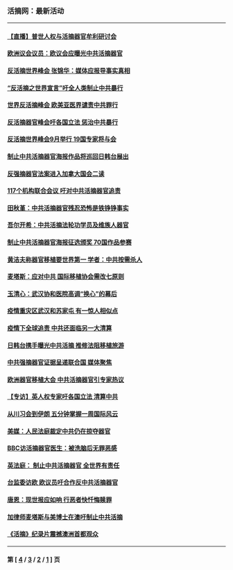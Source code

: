 ### 活摘网：最新活动
---
#### [【直播】普世人权与活摘器官牟利研讨会](../../pages/nf5883/n13425146.md?01240430) 
#### [欧洲议会议员：欧议会应曝光中共活摘器官](../../pages/nf5883/n13336571.md?01240430) 
#### [反活摘世界峰会 张锦华：媒体应报导事实真相](../../pages/nf5883/n13278502.md?01240430) 
#### [“反活摘之世界宣言”吁全人类制止中共暴行](../../pages/nf5883/n13259730.md?01240430) 
#### [世界反活摘峰会 欧美亚医界谴责中共罪行](../../pages/nf5883/n13253550.md?01240430) 
#### [反活摘器官峰会吁各国立法 惩治中共暴行](../../pages/nf5883/n13245052.md?01240430) 
#### [反活摘世界峰会9月举行 19国专家将与会](../../pages/nf5883/n13201492.md?01240430) 
#### [制止中共活摘器官海报作品将巡回日韩台展出](../../pages/nf5883/n13177791.md?01240430) 
#### [反强摘器官法案进入加拿大国会二读](../../pages/nf5883/n13033450.md?01240430) 
#### [117个机构联合会议 吁对中共活摘器官追责](../../pages/nf5883/n12775087.md?01240430) 
#### [田秋堇：中共活摘器官残忍恐怖是铁铮铮事实](../../pages/nf5883/n12702148.md?01240430) 
#### [吾尔开希：中共活摘法轮功学员及维族人器官](../../pages/nf5883/n12693197.md?01240430) 
#### [制止中共活摘器官海报征选颁奖 70国作品参赛](../../pages/nf5883/n12692050.md?01240430) 
#### [黄洁夫称器官移植要世界第一 学者：中共按需杀人](../../pages/nf5883/n12572329.md?01240430) 
#### [麦塔斯：应对中共 国际移植协会需改七原则](../../pages/nf5883/n12514711.md?01240430) 
#### [玉清心：武汉协和医院高调“换心”的幕后](../../pages/nf5883/n12298730.md?01240430) 
#### [疫情重灾区武汉和苏家屯 有一惊人相似点](../../pages/nf5883/n12150824.md?01240430) 
#### [疫情下全球追责 中共还面临另一大清算](../../pages/nf5883/n12070397.md?01240430) 
#### [日韩台携手曝光中共活摘 推修法阻移植旅游](../../pages/nf5883/n11712046.md?01240430) 
#### [中共强摘器官证据呈递联合国 媒体聚焦](../../pages/nf5883/n11546426.md?01240430) 
#### [欧洲器官移植大会 中共活摘器官引专家热议](../../pages/nf5883/n11539095.md?01240430) 
#### [【专访】英人权专家吁各国立法 清算中共](../../pages/nf5883/n11367315.md?01240430) 
#### [从川习会到伊朗 五分钟掌握一周国际风云](../../pages/nf5883/n11338520.md?01240430) 
#### [美媒：人民法庭裁定中共仍在掠夺器官](../../pages/nf5883/n11334897.md?01240430) 
#### [BBC访活摘器官医生：被洗脑后无罪恶感](../../pages/nf5883/n11335935.md?01240430) 
#### [英法庭： 制止中共活摘器官 全世界有责任](../../pages/nf5883/n11330691.md?01240430) 
#### [台监委访欧 欧议员吁合作反中共活摘器官](../../pages/nf5883/n11109190.md?01240430) 
#### [唐恩：现世报应如响 行恶者快忏悔赎罪](../../pages/nf5883/n11104016.md?01240430) 
#### [加律师麦塔斯与美博士在澳吁制止中共活摘](../../pages/nf5883/n10724764.md?01240430) 
#### [《活摘》纪录片震撼澳洲首都观众](../../pages/nf5883/n10722747.md?01240430) 

---
#### 第 [ [4](./4.md?01240430) / [3](./3.md?01240430) / [2](./2.md?01240430) / [1](./1.md?01240430) ] 页
